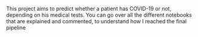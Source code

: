 This project aims to predict whether a patient has COVID-19 or not, depending on his medical tests.
You can go over all the different notebooks that are explained and commented, to understand how I reached the final pipeline

